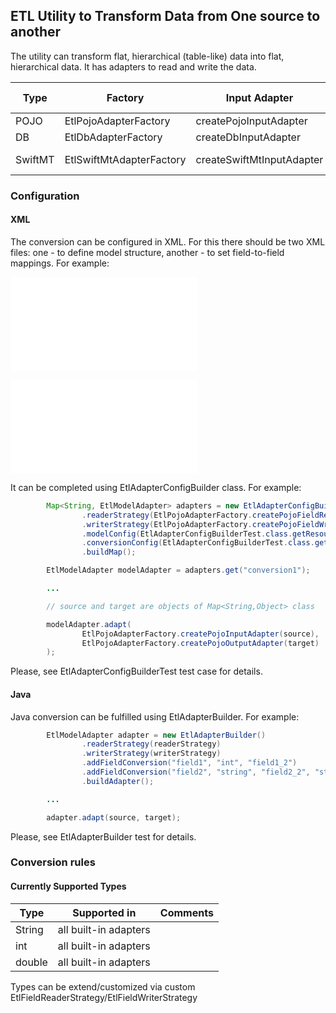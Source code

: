 ## ETL Utility to Transform Data from One source to another
The utility can transform flat, hierarchical (table-like) data into flat, hierarchical data.
It has adapters to read and write the data.

|Type|Factory|Input Adapter|Output Adapter|Field Adapter for Reading|Field Adapter for Writing|Comments|
|---|---|---|---|---|---|---|
|POJO           |EtlPojoAdapterFactory           |createPojoInputAdapter |createPojoOutputAdapter    |createPojoFieldReader          |createPojoFieldWriter          | |
|DB                 |EtlDbAdapterFactory                |createDbInputAdapter   |createDbOutputAdapter      |createDbFieldReader        |createDbFieldWriter        | |
|SwiftMT    |EtlSwiftMtAdapterFactory    |createSwiftMtInputAdapter |createSwiftMtOutputAdapter (TODO)    |createSwiftMtFieldReader   |createSwiftMtFieldWriter (TODO)   | |

### Configuration
#### XML
The conversion can be configured in XML. For this there should be two XML files: one - to define model structure, another - to set field-to-field mappings.
For example:

![db adapter schema.xml](./etl-adapters/etl-adapter-db/src/test/resources/schema.xml)

![db adapter conversions.xml](./etl-adapters/etl-adapter-db/src/test/resources/conversions.xml)

It can be completed using EtlAdapterConfigBuilder class.
For example:

```java
        Map<String, EtlModelAdapter> adapters = new EtlAdapterConfigBuilder()
                .readerStrategy(EtlPojoAdapterFactory.createPojoFieldReader())
                .writerStrategy(EtlPojoAdapterFactory.createPojoFieldWriter())
                .modelConfig(EtlAdapterConfigBuilderTest.class.getResourceAsStream("/schema.xml"))
                .conversionConfig(EtlAdapterConfigBuilderTest.class.getResourceAsStream("/conversions.xml"))
                .buildMap();

        EtlModelAdapter modelAdapter = adapters.get("conversion1");

        ...

        // source and target are objects of Map<String,Object> class

        modelAdapter.adapt(
                EtlPojoAdapterFactory.createPojoInputAdapter(source), 
                EtlPojoAdapterFactory.createPojoOutputAdapter(target)
        );

```

Please, see EtlAdapterConfigBuilderTest test case for details.

#### Java
Java conversion can be fulfilled using EtlAdapterBuilder.
For example:
```java
        EtlModelAdapter adapter = new EtlAdapterBuilder()
                .readerStrategy(readerStrategy)
                .writerStrategy(writerStrategy)
                .addFieldConversion("field1", "int", "field1_2")
                .addFieldConversion("field2", "string", "field2_2", "string")
                .buildAdapter();

        ...

        adapter.adapt(source, target);
```

Please, see EtlAdapterBuilder test for details.

### Conversion rules

#### Currently Supported Types
|Type|Supported in|Comments|
|---|---|---|
|String |all built-in adapters  |   |
|int    |all built-in adapters  |   |
|double |all built-in adapters  |   |


Types can be extend/customized via custom EtlFieldReaderStrategy/EtlFieldWriterStrategy
